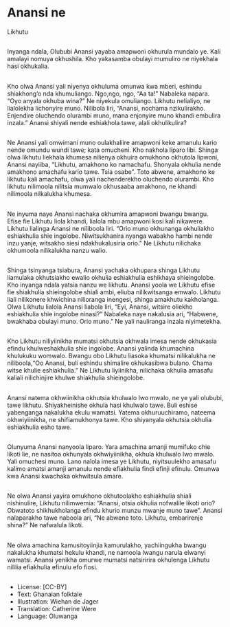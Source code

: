 # Anansi ne
Likhutu

##
Inyanga ndala, Olububi Anansi
yayaba amapwoni okhurula
mundalo ye.
Kali amalayi nomuya okhushila. Kho
yakasamba obulayi mumuliro ne
niyekhala hasi okhukalia.


##
Kho olwa Anansi yali niyenya okhuluma omunwa kwa
mberi, eshindu shiakhong’o nda khumuliango.
Ngo,ngo, ngo, “Aa ta!” Nabaleka napara. “Oyo anyala
okhuba wina?” Ne niyekula omuliango.
Likhutu nelialiyo, ne lialolekha lichonyire muno.
Nilibola liri, “Anansi, nochama nzikulirakho. Enjendire
oluchendo olurambi muno, mana enjonyire muno
khandi embulira inzala.”
Anansi shiyali nende eshiakhola tawe, alali
okhulikulira?


##
Ne Anansi yali omwimani muno oulakhaliire
amapwoni keke amanulu kario nende omundu wundi
tawe; kata omucheni.
Kho nakhola liparo libi. Shinga olwa likhutu liekhala
khumesa nilienya okhuira omukhono okhutola
lipwoni, Anansi nayiiba, “Likhutu, amakhono ko
namachafu. Shonyala okhulia nende amakhono
amachafu kario tawe. Tsia osabe”.
Toto abwene, amakhono ke likhutu kali amachafu,
olwa yali nachenderekho oluchendo olurambi. Kho
likhutu nilimoola nilitsia mumwalo okhusaaba
amakhono, ne khandi nilimoola nilkalukha khumesa.


##
Ne inyuma naye Anansi nachaka okhumira
amapwoni bwangu bwangu.
Efise fie Likhutu liola khandi, lialola mbu amapwoni
kosi kali nikawere.
Likhutu lialinga Anansi ne niliboola liri. “Orio muno
okhunanga okhuliakho eshiakhulia shie ingolobe.
Niwitsukhanira nyanga wabakho hambi nende inzu
yanje, witsakho siesi ndakhukalusiria orio."
Ne Likhutu nilichaka okhumoola nilikalukha nanzu
walio.


##
Shinga tsinyanga tsiabura, Anansi yachaka okhupara
shinga Likhutu liamulaka okhutsiakho ewalio okhulia
eshiakhulia eshikhaya shieingolobe. Kho inyanga
ndala yatsia nanzu we likhutu.
Anansi yoola we Likhutu efise fie shiakhulia
shieingolobe shiali ambi, eliuba nilikwitsanga
emwalo. Likhutu liali nilikonere khwichina nilioranga
inengesi, shinga amakhutu kakholanga.
Olwa Likhutu lialola Anansi liabola liri, “Eyi, Anansi,
witsire oliekho eshiakhulia shie ingolobe ninasi?”
Nabaleka naye nakalusia ari, “Habwene, bwakhaba
obulayi muno. Orio muno.” Ne yali nauliranga inzala
niyimetekha.


##
Kho Likhutu niliyiinikha mumatsi
okhutsia okhwala imesa nende
okhukasia efindu khulweshakhulia
shie ingolobe.
Anansi yalinda khumachina
khulukuku womwalo.
Bwangu obo Likhutu liasoka
khumatsi nilikalukha ne
niliboola,“Oo Anansi, buli eshindu
shimalire okhukasibwa bulano.
Chama witse khulie eshiakhulia.”
Ne Likhutu liyiinikha, nilichaka
okhulia amasafu kaliali nilichinjire
khulwe shiakhulia shieingolobe.


##
Anansi natema okhwiinikha
okhutsia khulwalo lwo mwalo, ne ye
yali olububi, tawe likhutu.
Shiyakheinishe okhula hasi
khulwalo tawe. Buli eshise
yabenganga nakalukha ekulu
wamatsi.
Yatema okhuruuchiramo, nateema
okhwiyiinikha, ne shifiamukhonya
tawe. Kho shiyanyala okhutsia
okhulia eshiakhulia esho tawe.


##
Olunyuma Anansi nanyoola liparo.
Yara amachina amanji mumifuko
chie likoti lie, ne nasitoa okhunyala
okhwiyiinikha, okhula khulwalo lwo
mwalo.
Yali omuchesi muno.
Lano nalola imesa ye Likhutu,
niyitsuulekho amasafu kalimo
amatsi amanji amanulu nende
efiakhulia findi efinji efinulu.
Omunwa kwa Anansi kwachaka
okhwitsula amare.


##
Ne olwa Anansi yayira omukhono
okhutoolakho eshiakhulia shiali
nishinulire, Likhutu nilimwemia:
“Anansi, otsia okhulia nofwalile likoti
orio? Obwatoto shikhukholanga
efindu khurio munzu mwanje muno
tawe”.
Anansi nalaparakho tawe naboola
ari, “Ne abwene toto. Likhutu,
embarirenje shina?” Ne nafwalula
likoti.


##
Ne olwa amachina kamusitoyiinjia
kamurulakho, yachiingukha bwangu
nakalukha khumatsi hekulu khandi,
ne namoola lwangu narula elwanyi
wamatsi.
Anansi yenikha omurwe mumatsi
natsiririra okhulenga Likhutu nililia
efiakhulia efinulu efo fiosi.


##
* License: [CC-BY]
* Text: Ghanaian folktale
* Illustration: Wiehan de Jager
* Translation: Catherine Were
* Language: Oluwanga
